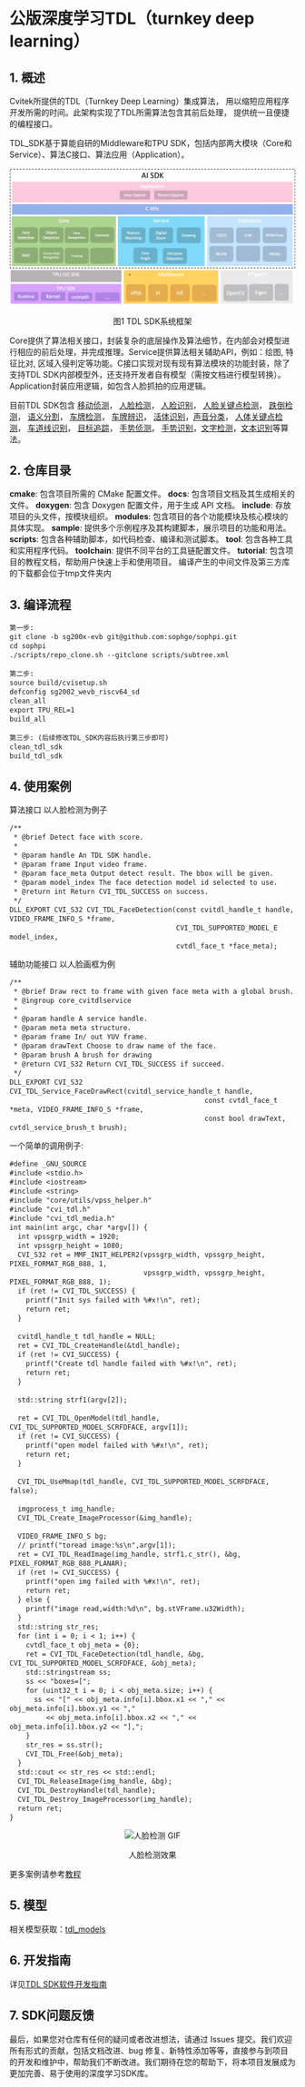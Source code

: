 # 公版深度学习TDL（turnkey deep learning）
## 1. 概述


Cvitek所提供的TDL（Turnkey Deep Learning）集成算法， 用以缩短应用程序开发所需的时间。此架构实现了TDL所需算法包含其前后处理， 提供统一且便捷的编程接口。


TDL_SDK基于算能自研的Middleware和TPU SDK，包括内部两大模块（Core和Service）、算法C接口、算法应用（Application）。


![TDL SDK系统框架](tutorial/assets/architecture.png)
<div style="text-align: center;">
    图1 TDL SDK系统框架
</div>

Core提供了算法相关接口，封装复杂的底层操作及算法细节，在内部会对模型进行相应的前后处理，并完成推理。Service提供算法相关辅助API，例如：绘图, 特征比对, 区域入侵判定等功能。C接口实现对现有现有算法模块的功能封装，除了支持TDL SDK内部模型外，还支持开发者自有模型（需按文档进行模型转换）。Application封装应用逻辑，如包含人脸抓拍的应用逻辑。


目前TDL SDK包含 [移动侦测](./modules/core/motion_detection)， [人脸检测](./modules/core/face_detection)， [人脸识别](./modules/core/mask_face_recognition)， [人脸关键点检测](./modules/core/face_landmarker)， [跌倒检测](./modules/core/fall_detection)， [语义分割](./modules/core/segmentation)， [车牌检测](./modules/core/license_plate_detection)， [车牌辨识](./modules/core/license_plate_recognition)， [活体识别](./modules/core/liveness)，[声音分类](./modules/core/sound_classification)， [人体关键点检测](./modules/core/human_keypoints_detection)， [车道线识别](./modules/core/lane_detection)， [目标追踪](./modules/core/deepsort)， [手势侦测](./modules/core/hand_classification)， [手势识别](./modules/core/hand_keypoint_classification)，[文字检测](./modules/core/ocr/ocr_detection)，[文本识别](./modules/core/ocr/ocr_recognition)等算法。


## 2. 仓库目录
**cmake**: 包含项目所需的 CMake 配置文件。
**docs**: 包含项目文档及其生成相关的文件。
**doxygen**: 包含 Doxygen 配置文件，用于生成 API 文档。
**include**: 存放项目的头文件，按模块组织。
**modules**: 包含项目的各个功能模块及核心模块的具体实现。
**sample**: 提供多个示例程序及其构建脚本，展示项目的功能和用法。
**scripts**: 包含各种辅助脚本，如代码检查、编译和测试脚本。
**tool**: 包含各种工具和实用程序代码。
**toolchain**: 提供不同平台的工具链配置文件。
**tutorial**: 包含项目的教程文档，帮助用户快速上手和使用项目。
编译产生的中间文件及第三方库的下载都会位于tmp文件夹内
## 3. 编译流程

```
第一步:
git clone -b sg200x-evb git@github.com:sophgo/sophpi.git
cd sophpi
./scripts/repo_clone.sh --gitclone scripts/subtree.xml

第二步:
source build/cvisetup.sh
defconfig sg2002_wevb_riscv64_sd
clean_all
export TPU_REL=1
build_all

第三步: (后续修改TDL_SDK内容后执行第三步即可)
clean_tdl_sdk
build_tdl_sdk

```
## 4. 使用案例
算法接口
以人脸检测为例子
```
/**
 * @brief Detect face with score.
 *
 * @param handle An TDL SDK handle.
 * @param frame Input video frame.
 * @param face_meta Output detect result. The bbox will be given.
 * @param model_index The face detection model id selected to use.
 * @return int Return CVI_TDL_SUCCESS on success.
 */
DLL_EXPORT CVI_S32 CVI_TDL_FaceDetection(const cvitdl_handle_t handle, VIDEO_FRAME_INFO_S *frame,
                                         CVI_TDL_SUPPORTED_MODEL_E model_index,
                                         cvtdl_face_t *face_meta);
```
辅助功能接口
            以人脸画框为例
```
/**
 * @brief Draw rect to frame with given face meta with a global brush.
 * @ingroup core_cvitdlservice
 *
 * @param handle A service handle.
 * @param meta meta structure.
 * @param frame In/ out YUV frame.
 * @param drawText Choose to draw name of the face.
 * @param brush A brush for drawing
 * @return CVI_S32 Return CVI_TDL_SUCCESS if succeed.
 */
DLL_EXPORT CVI_S32 CVI_TDL_Service_FaceDrawRect(cvitdl_service_handle_t handle,
                                                const cvtdl_face_t *meta, VIDEO_FRAME_INFO_S *frame,
                                                const bool drawText, cvtdl_service_brush_t brush);
```

一个简单的调用例子:
```
#define _GNU_SOURCE
#include <stdio.h>
#include <iostream>
#include <string>
#include "core/utils/vpss_helper.h"
#include "cvi_tdl.h"
#include "cvi_tdl_media.h"
int main(int argc, char *argv[]) {
  int vpssgrp_width = 1920;
  int vpssgrp_height = 1080;
  CVI_S32 ret = MMF_INIT_HELPER2(vpssgrp_width, vpssgrp_height, PIXEL_FORMAT_RGB_888, 1,
                                 vpssgrp_width, vpssgrp_height, PIXEL_FORMAT_RGB_888, 1);
  if (ret != CVI_TDL_SUCCESS) {
    printf("Init sys failed with %#x!\n", ret);
    return ret;
  }

  cvitdl_handle_t tdl_handle = NULL;
  ret = CVI_TDL_CreateHandle(&tdl_handle);
  if (ret != CVI_SUCCESS) {
    printf("Create tdl handle failed with %#x!\n", ret);
    return ret;
  }

  std::string strf1(argv[2]);

  ret = CVI_TDL_OpenModel(tdl_handle, CVI_TDL_SUPPORTED_MODEL_SCRFDFACE, argv[1]);
  if (ret != CVI_SUCCESS) {
    printf("open model failed with %#x!\n", ret);
    return ret;
  }

  CVI_TDL_UseMmap(tdl_handle, CVI_TDL_SUPPORTED_MODEL_SCRFDFACE, false);

  imgprocess_t img_handle;
  CVI_TDL_Create_ImageProcessor(&img_handle);

  VIDEO_FRAME_INFO_S bg;
  // printf("toread image:%s\n",argv[1]);
  ret = CVI_TDL_ReadImage(img_handle, strf1.c_str(), &bg, PIXEL_FORMAT_RGB_888_PLANAR);
  if (ret != CVI_SUCCESS) {
    printf("open img failed with %#x!\n", ret);
    return ret;
  } else {
    printf("image read,width:%d\n", bg.stVFrame.u32Width);
  }
  std::string str_res;
  for (int i = 0; i < 1; i++) {
    cvtdl_face_t obj_meta = {0};
    ret = CVI_TDL_FaceDetection(tdl_handle, &bg, CVI_TDL_SUPPORTED_MODEL_SCRFDFACE, &obj_meta);
    std::stringstream ss;
    ss << "boxes=[";
    for (uint32_t i = 0; i < obj_meta.size; i++) {
      ss << "[" << obj_meta.info[i].bbox.x1 << "," << obj_meta.info[i].bbox.y1 << ","
         << obj_meta.info[i].bbox.x2 << "," << obj_meta.info[i].bbox.y2 << "],";
    }
    str_res = ss.str();
    CVI_TDL_Free(&obj_meta);
  }
  std::cout << str_res << std::endl;
  CVI_TDL_ReleaseImage(img_handle, &bg);
  CVI_TDL_DestroyHandle(tdl_handle);
  CVI_TDL_Destroy_ImageProcessor(img_handle);
  return ret;
}
```

<div align="center">

![人脸检测 GIF](tutorial/assets/demo.gif)

人脸检测效果

</div>


更多案例请参考[教程](tutorial)

## 5. 模型
相关模型获取：[tdl_models](https://github.com/sophgo/tdl_models)

## 6. 开发指南
详见[TDL SDK软件开发指南](https://doc.sophgo.com/cvitek-develop-docs/master/docs_latest_release/CV180x_CV181x/zh/01.software/TPU/TDL_SDK_Software_Development_Guide/build/html/index.html#)

## 7. SDK问题反馈
最后，如果您对仓库有任何的疑问或者改进想法，请通过 Issues 提交。我们欢迎所有形式的贡献，包括文档改进、bug 修复、新特性添加等等，直接参与到项目的开发和维护中，帮助我们不断改进。我们期待在您的帮助下，将本项目发展成为更加完善、易于使用的深度学习SDK库。
